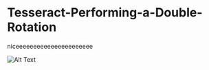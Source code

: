 # Tesseract-Performing-a-Double-Rotation
niceeeeeeeeeeeeeeeeeeeeee

![Alt Text]("https://i.redd.it/v8xag6dzmnoz.gif")
